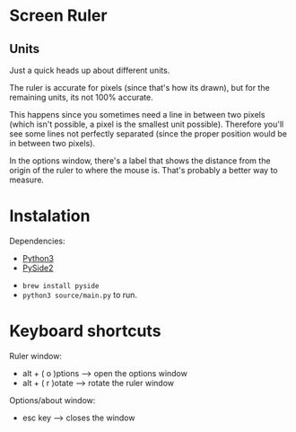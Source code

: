 # Screen Ruler #


## Units ##


Just a quick heads up about different units.

The ruler is accurate for pixels (since that's how its drawn), but for the remaining units, its not 100% accurate.

This happens since you sometimes need a line in between two pixels (which isn't possible, a pixel is the smallest unit possible). Therefore you'll see some lines not perfectly separated (since the proper position would be in between two pixels).


In the options window, there's a label that shows the distance from the origin of the ruler to where the mouse is. That's probably a better way to measure.


# Instalation #

Dependencies:

* [Python3](http://python.org)
* [PySide2](https://wiki.qt.io/Qt_for_Python)

- `brew install pyside`
- `python3 source/main.py` to run.


# Keyboard shortcuts #

Ruler window:

* alt + ( o )ptions --> open the options window
* alt + ( r )otate  --> rotate the ruler window


Options/about window:

* esc key --> closes the window
